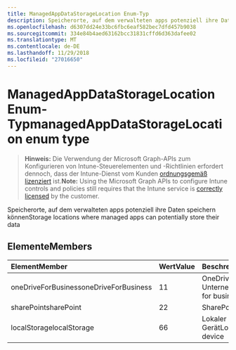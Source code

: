 ```yaml
---
title: ManagedAppDataStorageLocation Enum-Typ
description: Speicherorte, auf dem verwalteten apps potenziell ihre Daten speichern können
ms.openlocfilehash: d6307dd24e33bc6fbc6eaf582bec7dfd457b9038
ms.sourcegitcommit: 334e84b4aed63162bcc31831cffd6d363dafee02
ms.translationtype: MT
ms.contentlocale: de-DE
ms.lasthandoff: 11/29/2018
ms.locfileid: "27016650"
---
```

# <a name="managedappdatastoragelocation-enum-type"></a><span data-ttu-id="8f1d2-103">ManagedAppDataStorageLocation Enum-Typ</span><span class="sxs-lookup"><span data-stu-id="8f1d2-103">managedAppDataStorageLocation enum type</span></span>

> <span data-ttu-id="8f1d2-104">**Hinweis:** Die Verwendung der Microsoft Graph-APIs zum Konfigurieren von Intune-Steuerelementen und -Richtlinien erfordert dennoch, dass der Intune-Dienst vom Kunden [ordnungsgemäß lizenziert](https://go.microsoft.com/fwlink/?linkid=839381) ist.</span><span class="sxs-lookup"><span data-stu-id="8f1d2-104">**Note:** Using the Microsoft Graph APIs to configure Intune controls and policies still requires that the Intune service is [correctly licensed](https://go.microsoft.com/fwlink/?linkid=839381) by the customer.</span></span>

<span data-ttu-id="8f1d2-105">Speicherorte, auf dem verwalteten apps potenziell ihre Daten speichern können</span><span class="sxs-lookup"><span data-stu-id="8f1d2-105">Storage locations where managed apps can potentially store their data</span></span>
## <a name="members"></a><span data-ttu-id="8f1d2-106">Elemente</span><span class="sxs-lookup"><span data-stu-id="8f1d2-106">Members</span></span>
|<span data-ttu-id="8f1d2-107">Element</span><span class="sxs-lookup"><span data-stu-id="8f1d2-107">Member</span></span>|<span data-ttu-id="8f1d2-108">Wert</span><span class="sxs-lookup"><span data-stu-id="8f1d2-108">Value</span></span>|<span data-ttu-id="8f1d2-109">Beschreibung</span><span class="sxs-lookup"><span data-stu-id="8f1d2-109">Description</span></span>|
|:---|:---|:---|
|<span data-ttu-id="8f1d2-110">oneDriveForBusiness</span><span class="sxs-lookup"><span data-stu-id="8f1d2-110">oneDriveForBusiness</span></span>|<span data-ttu-id="8f1d2-111">1</span><span class="sxs-lookup"><span data-stu-id="8f1d2-111">1</span></span>|<span data-ttu-id="8f1d2-112">OneDrive für Unternehmen</span><span class="sxs-lookup"><span data-stu-id="8f1d2-112">OneDrive for business</span></span>|
|<span data-ttu-id="8f1d2-113">sharePoint</span><span class="sxs-lookup"><span data-stu-id="8f1d2-113">sharePoint</span></span>|<span data-ttu-id="8f1d2-114">2</span><span class="sxs-lookup"><span data-stu-id="8f1d2-114">2</span></span>|<span data-ttu-id="8f1d2-115">SharePoint</span><span class="sxs-lookup"><span data-stu-id="8f1d2-115">SharePoint</span></span>|
|<span data-ttu-id="8f1d2-116">localStorage</span><span class="sxs-lookup"><span data-stu-id="8f1d2-116">localStorage</span></span>|<span data-ttu-id="8f1d2-117">6</span><span class="sxs-lookup"><span data-stu-id="8f1d2-117">6</span></span>|<span data-ttu-id="8f1d2-118">Lokaler Speicher auf dem Gerät</span><span class="sxs-lookup"><span data-stu-id="8f1d2-118">Local storage on the device</span></span>|



